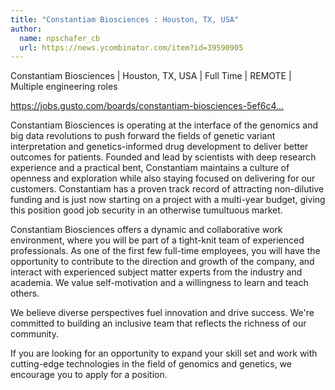 ```yaml
---
title: "Constantiam Biosciences : Houston, TX, USA"
author:
  name: npschafer_cb
  url: https://news.ycombinator.com/item?id=39590905
---
```

Constantiam Biosciences | Houston, TX, USA | Full Time | REMOTE | Multiple engineering roles

<a href="https:&#x2F;&#x2F;jobs.gusto.com&#x2F;boards&#x2F;constantiam-biosciences-5ef6c4aa-0b07-45a6-a40c-92928295a0a1" rel="nofollow">https:&#x2F;&#x2F;jobs.gusto.com&#x2F;boards&#x2F;constantiam-biosciences-5ef6c4...</a>

Constantiam Biosciences is operating at the interface of the genomics and big data revolutions to push forward the fields of genetic variant interpretation and genetics-informed drug development to deliver better outcomes for patients. Founded and lead by scientists with deep research experience and a practical bent, Constantiam maintains a culture of openness and exploration while also staying focused on delivering for our customers. Constantiam has a proven track record of attracting non-dilutive funding and is just now starting on a project with a multi-year budget, giving this position good job security in an otherwise tumultuous market.

Constantiam Biosciences offers a dynamic and collaborative work environment, where you will be part of a tight-knit team of experienced professionals. As one of the first few full-time employees, you will have the opportunity to contribute to the direction and growth of the company, and interact with experienced subject matter experts from the industry and academia. We value self-motivation and a willingness to learn and teach others.

We believe diverse perspectives fuel innovation and drive success. We&#x27;re committed to building an inclusive team that reflects the richness of our community.

If you are looking for an opportunity to expand your skill set and work with cutting-edge technologies in the field of genomics and genetics, we encourage you to apply for a position.
